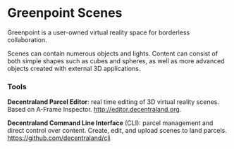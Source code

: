 # Greenpoint Scenes

Greenpoint is a user-owned virtual reality space for borderless collaboration.

Scenes can contain numerous objects and lights. Content can consist of both simple shapes such as cubes and spheres, as well as more advanced objects created with external 3D applications.

### Tools 

**Decentraland Parcel Editor**: real time editing of 3D virtual reality scenes. Based on A-Frame Inspector. http://editor.decentraland.org.

**Decentraland Command Line Interface** (CLI): parcel management and direct control over content. Create, edit, and upload scenes to land parcels. https://github.com/decentraland/cli